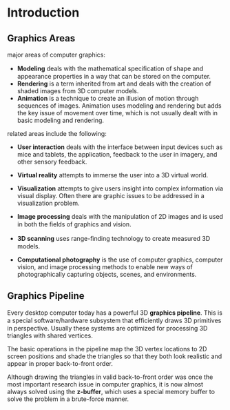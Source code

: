 # Introduction

## Graphics Areas

 major areas of computer graphics:

- **Modeling** deals with the mathematical speciﬁcation of shape and appearance properties in a way that can be stored on the computer.
- **Rendering** is a term inherited from art and deals with the creation of shaded images from 3D computer models.
- **Animation** is a technique to create an illusion of motion through sequences of images.  Animation uses modeling and rendering but adds the key issue of movement over time, which is not usually dealt with in basic modeling and rendering.

 related areas include the following:

- **User interaction** deals with the interface between input devices such as mice and tablets, the application, feedback to the user in imagery, and other sensory feedback. 

- **Virtual reality** attempts to immerse the user into a 3D virtual world.
- **Visualization**  attempts to give users insight into complex information via visual display. Often there are graphic issues to be addressed in a visualization problem.
- **Image processing** deals with the manipulation of 2D images and is used in both the ﬁelds of graphics and vision.
- **3D scanning** uses range-ﬁnding technology to create measured 3D models.
- **Computational photography**  is the use of computer graphics, computer vision, and image processing methods to enable new ways of photographically capturing objects, scenes, and environments.



## Graphics Pipeline

Every desktop computer today has a powerful 3D **graphics pipeline**. This is a special software/hardware subsystem that efﬁciently draws 3D primitives in perspective. Usually these systems are optimized for processing 3D triangles with shared vertices.

The basic operations in the pipeline map the 3D vertex locations to 2D screen positions and shade the triangles so that they both look realistic and appear in proper back-to-front order.

Although drawing the triangles in valid back-to-front order was once the most important research issue in computer graphics, it is now almost always solved using the **z-buffer**, which uses a special memory buffer to solve the problem in a brute-force manner.

